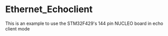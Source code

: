 # Ethernet_Echoclient
This is an example to use the STM32F429's 144 pin NUCLEO board in echo client mode
